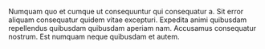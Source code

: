 Numquam quo et cumque ut consequuntur qui consequatur a.
Sit error aliquam consequatur quidem vitae excepturi.
Expedita animi quibusdam repellendus quibusdam quibusdam aperiam nam.
Accusamus consequatur nostrum.
Est numquam neque quibusdam et autem.